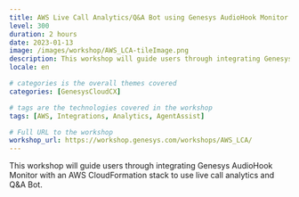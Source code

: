 ```yaml
---
title: AWS Live Call Analytics/Q&A Bot using Genesys AudioHook Monitor
level: 300
duration: 2 hours
date: 2023-01-13
image: /images/workshop/AWS_LCA-tileImage.png
description: This workshop will guide users through integrating Genesys AudioHook Monitor with an AWS CloudFormation stack to use live call analytics and Q&A Bot.
locale: en

# categories is the overall themes covered 
categories: [GenesysCloudCX]

# tags are the technologies covered in the workshop
tags: [AWS, Integrations, Analytics, AgentAssist]

# Full URL to the workshop
workshop_url: https://workshop.genesys.com/workshops/AWS_LCA/
---
```


This workshop will guide users through integrating Genesys AudioHook Monitor with an AWS CloudFormation stack to use live call analytics and Q&A Bot.
